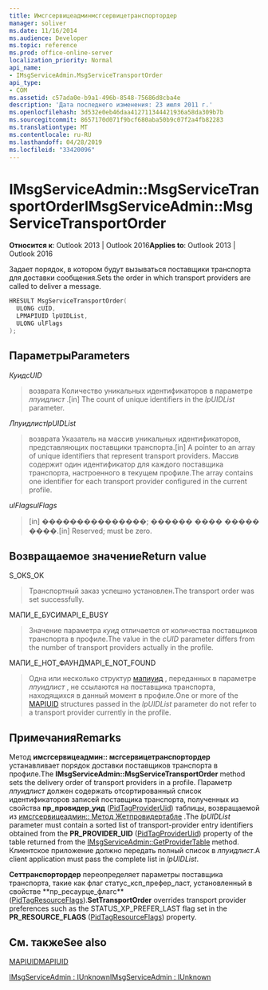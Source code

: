 ```yaml
---
title: Имсгсервицеадминмсгсервицетранспортордер
manager: soliver
ms.date: 11/16/2014
ms.audience: Developer
ms.topic: reference
ms.prod: office-online-server
localization_priority: Normal
api_name:
- IMsgServiceAdmin.MsgServiceTransportOrder
api_type:
- COM
ms.assetid: c57ada0e-b9a1-496b-8548-75686d8cba4e
description: 'Дата последнего изменения: 23 июля 2011 г.'
ms.openlocfilehash: 3d532e0eb46daa412711344421936a58da309b7b
ms.sourcegitcommit: 8657170d071f9bcf680aba50b9c07f2a4fb82283
ms.translationtype: MT
ms.contentlocale: ru-RU
ms.lasthandoff: 04/28/2019
ms.locfileid: "33420096"
---
```

# <a name="imsgserviceadminmsgservicetransportorder"></a><span data-ttu-id="512aa-103">IMsgServiceAdmin::MsgServiceTransportOrder</span><span class="sxs-lookup"><span data-stu-id="512aa-103">IMsgServiceAdmin::MsgServiceTransportOrder</span></span>

  
  
<span data-ttu-id="512aa-104">**Относится к**: Outlook 2013 | Outlook 2016</span><span class="sxs-lookup"><span data-stu-id="512aa-104">**Applies to**: Outlook 2013 | Outlook 2016</span></span> 
  
<span data-ttu-id="512aa-105">Задает порядок, в котором будут вызываться поставщики транспорта для доставки сообщения.</span><span class="sxs-lookup"><span data-stu-id="512aa-105">Sets the order in which transport providers are called to deliver a message.</span></span>
  
```cpp
HRESULT MsgServiceTransportOrder(
  ULONG cUID,
  LPMAPIUID lpUIDList,
  ULONG ulFlags    
);
```

## <a name="parameters"></a><span data-ttu-id="512aa-106">Параметры</span><span class="sxs-lookup"><span data-stu-id="512aa-106">Parameters</span></span>

 <span data-ttu-id="512aa-107">_Куид_</span><span class="sxs-lookup"><span data-stu-id="512aa-107">_cUID_</span></span>
  
> <span data-ttu-id="512aa-108">возврата Количество уникальных идентификаторов в параметре _лпуидлист_ .</span><span class="sxs-lookup"><span data-stu-id="512aa-108">[in] The count of unique identifiers in the  _lpUIDList_ parameter.</span></span> 
    
 <span data-ttu-id="512aa-109">_Лпуидлист_</span><span class="sxs-lookup"><span data-stu-id="512aa-109">_lpUIDList_</span></span>
  
> <span data-ttu-id="512aa-110">возврата Указатель на массив уникальных идентификаторов, представляющих поставщики транспорта.</span><span class="sxs-lookup"><span data-stu-id="512aa-110">[in] A pointer to an array of unique identifiers that represent transport providers.</span></span> <span data-ttu-id="512aa-111">Массив содержит один идентификатор для каждого поставщика транспорта, настроенного в текущем профиле.</span><span class="sxs-lookup"><span data-stu-id="512aa-111">The array contains one identifier for each transport provider configured in the current profile.</span></span>
    
 <span data-ttu-id="512aa-112">_ulFlags_</span><span class="sxs-lookup"><span data-stu-id="512aa-112">_ulFlags_</span></span>
  
> <span data-ttu-id="512aa-113">[in] ���������������; ������ ���� ����� ����.</span><span class="sxs-lookup"><span data-stu-id="512aa-113">[in] Reserved; must be zero.</span></span>
    
## <a name="return-value"></a><span data-ttu-id="512aa-114">Возвращаемое значение</span><span class="sxs-lookup"><span data-stu-id="512aa-114">Return value</span></span>

<span data-ttu-id="512aa-115">S_OK</span><span class="sxs-lookup"><span data-stu-id="512aa-115">S_OK</span></span> 
  
> <span data-ttu-id="512aa-116">Транспортный заказ успешно установлен.</span><span class="sxs-lookup"><span data-stu-id="512aa-116">The transport order was set successfully.</span></span>
    
<span data-ttu-id="512aa-117">МАПИ_Е_БУСИ</span><span class="sxs-lookup"><span data-stu-id="512aa-117">MAPI_E_BUSY</span></span> 
  
> <span data-ttu-id="512aa-118">Значение параметра _куид_ отличается от количества поставщиков транспорта в профиле.</span><span class="sxs-lookup"><span data-stu-id="512aa-118">The value in the  _cUID_ parameter differs from the number of transport providers actually in the profile.</span></span> 
    
<span data-ttu-id="512aa-119">МАПИ_Е_НОТ_ФАУНД</span><span class="sxs-lookup"><span data-stu-id="512aa-119">MAPI_E_NOT_FOUND</span></span> 
  
> <span data-ttu-id="512aa-120">Одна или несколько структур [мапиуид](mapiuid.md) , переданных в параметре _лпуидлист_ , не ссылаются на поставщика транспорта, находящихся в данный момент в профиле.</span><span class="sxs-lookup"><span data-stu-id="512aa-120">One or more of the [MAPIUID](mapiuid.md) structures passed in the  _lpUIDList_ parameter do not refer to a transport provider currently in the profile.</span></span> 
    
## <a name="remarks"></a><span data-ttu-id="512aa-121">Примечания</span><span class="sxs-lookup"><span data-stu-id="512aa-121">Remarks</span></span>

<span data-ttu-id="512aa-122">Метод **имсгсервицеадмин:: мсгсервицетранспортордер** устанавливает порядок доставки поставщиков транспорта в профиле.</span><span class="sxs-lookup"><span data-stu-id="512aa-122">The **IMsgServiceAdmin::MsgServiceTransportOrder** method sets the delivery order of transport providers in a profile.</span></span> <span data-ttu-id="512aa-123">Параметр _лпуидлист_ должен содержать отсортированный список идентификаторов записей поставщика транспорта, полученных из свойства **пр_провидер_уид** ([PidTagProviderUid](pidtagprovideruid-canonical-property.md)) таблицы, возвращаемой из [имсгсервицеадмин:: Метод Жетпровидертабле](imsgserviceadmin-getprovidertable.md) .</span><span class="sxs-lookup"><span data-stu-id="512aa-123">The  _lpUIDList_ parameter must contain a sorted list of transport-provider entry identifiers obtained from the **PR_PROVIDER_UID** ([PidTagProviderUid](pidtagprovideruid-canonical-property.md)) property of the table returned from the [IMsgServiceAdmin::GetProviderTable](imsgserviceadmin-getprovidertable.md) method.</span></span> <span data-ttu-id="512aa-124">Клиентское приложение должно передать полный список в _лпуидлист_.</span><span class="sxs-lookup"><span data-stu-id="512aa-124">A client application must pass the complete list in  _lpUIDList_.</span></span>
  
 <span data-ttu-id="512aa-125">**Сеттранспортордер** переопределяет параметры поставщика транспорта, такие как флаг статус_ксп_префер_ласт, установленный в свойстве \*\*пр_ресаурце_флагс\*\* ([PidTagResourceFlags](pidtagresourceflags-canonical-property.md)).</span><span class="sxs-lookup"><span data-stu-id="512aa-125">**SetTransportOrder** overrides transport provider preferences such as the STATUS_XP_PREFER_LAST flag set in the **PR_RESOURCE_FLAGS** ([PidTagResourceFlags](pidtagresourceflags-canonical-property.md)) property.</span></span> 
  
## <a name="see-also"></a><span data-ttu-id="512aa-126">См. также</span><span class="sxs-lookup"><span data-stu-id="512aa-126">See also</span></span>



[<span data-ttu-id="512aa-127">MAPIUID</span><span class="sxs-lookup"><span data-stu-id="512aa-127">MAPIUID</span></span>](mapiuid.md)
  
[<span data-ttu-id="512aa-128">IMsgServiceAdmin : IUnknown</span><span class="sxs-lookup"><span data-stu-id="512aa-128">IMsgServiceAdmin : IUnknown</span></span>](imsgserviceadminiunknown.md)

